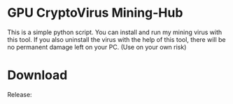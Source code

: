 # GPU CryptoVirus Mining-Hub
This is a simple python script.
You can install and run my mining virus with this tool.
If you also uninstall the virus with the help of this tool, there will be no permanent damage left on your PC.
(Use on your own risk)

# Download
Release: 
